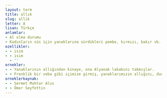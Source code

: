 ```yaml
---
layout: term
title: allık
slug: allik
letter: A
lisan: Türkçe
anlamlar:
- Al olma durumu
- Kadınların süs için yanaklarına sürdükleri pembe, kırmızı, bakır vb. renkte boya; al (I)
ozellikler:
- - isim
- - isim
  - ''
ornekler:
- - Yanaklarının allığından kinaye, ona Alyanak lakabını takmışlar.
- - Frenklik bir veba gibi içimize girmiş, yanaklarımızın allığını, dudaklarımızın tebessümünü silmiş, ... parmaklarımızı narin bir mercan gibi parlatarak güzelleştiren kınalarımızı bile ortadan kaldırmıştı.
orneklerkaynak:
- - Sermet Muhtar Alus
- - Ömer Seyfettin
---
```

